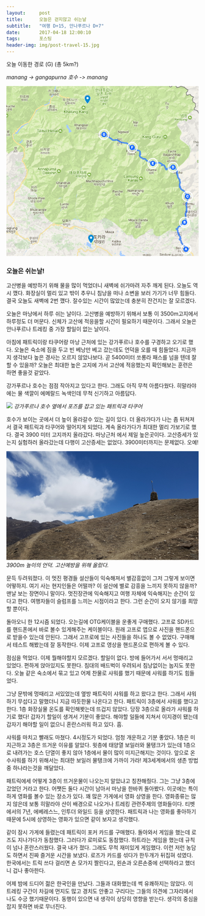 ```yaml
---
layout:	    post
title: 	    오늘은 걷지않고 쉬는날
subtitle:   "여행 D+15, 안나푸르나 D+7"
date:       2017-04-18 12:00:10 
tags:       포스팅
header-img: img/post-travel-15.jpg
---
```


오늘 이동한 경로 (G) (총 5km?)  

*manang -> gangapurna 호수 -> manang*

![](/img/170417-maps.png)

### 오늘은 쉬는날!

고산병을 예방하기 위해 물을 많이 먹었더니 새벽에 쉬가마려 자주 깨게 된다. 오늘도 역시 깼다. 화장실이 멀리 있고 밖이 추우니 침낭을 떠나 소변을 보러 가기가 너무 힘들다. 결국 오늘도 새벽에 2번 깼다. 잘수있는 시간이 많았는데 충분히 잔건지는 잘 모르겠다.

오늘은 마낭에서 하루 쉬는 날이다. 고산병을 예방하기 위해서 보통 이 3500m고지에서 하루정도 더 머문다. 신체가 고산에 적응을할 시간이 필요하기 때문이다. 그래서 오늘은 안나푸르나 트레킹 중 가장 할일이 없는 날이다.

아침에 패트릭이랑 타쿠어랑 마낭 근처에 있는 강가푸르나 호수를 구경하고 오기로 했다. 오늘은 숙소에 짐을 두고 빈 베낭만 베고 갔는데도 언덕을 오를 때 힘들었다. 지금까지 생각보다 높은 경사는 오르지 않았나보다. 곧 5400미터 쏘롱라 패스를 넘을 텐데 잘 할 수 있을까? 오늘은 최대한 높은 고지에 가서 고산에 적응했는지 확인해보는 훈련은 하면 좋을것 같았다.

강가푸르나 호수는 점점 작아지고 있다고 한다. 그래도 아직 무척 아름다웠다. 히말라야에는 물 색깔이 에메랄드 녹색인데 무척 신기하고 아름답다.

![](/img/170418-ganga.jpg)
*강가푸르나 호수 옆에서 포즈를 잡고 있는 패트릭과 타쿠어*

호수가 보이는 곳에서 더 높이 올라갈수 있는 길이 있다. 더 올라가다가 나는 좀 뒤쳐져서 결국 패트릭과 타쿠어와 떨어지게 되었다. 계속 올라가다가 최대한 멀리 가보기로 했다. 결국 3900 미터 고지까지 올라갔다. 마낭근처 에서 제일 높은곳이다. 고산증세가 있는지 실험하러 올라갔는데 다행이 고산증세는 없었다. 3900미터까지는 문제없다. 오예!

![](/img/170418-hill.jpg)
*3900m 높이의 언덕. 고산예방을 위해 올랐다.*

문득 두려워졌다. 이 멋진 평경들 설산들이 익숙해져서 별감흥없이 그저 그렇게 보이면 어떻하지. 여기 사는 현지인들은 어떨까? 이 설산에 별로 감흥을 느끼지 못하지 않을까? 맨날 보는 장면이니 말이다. 멋진장관에 익숙해지고 여행 자체에 익숙해지는 순간이 있다고 한다. 여행자들이 슬럼프를 느끼는 시점이라고 한다. 그런 순간이 오지 않기를 희망할 뿐이다.

돌아오니 한 12시즘 되었다. 오는길에 OTG케이블을 운좋게 구매했다. 고프로 SD카드를 핸드폰에서 바로 볼수 있게해주는 케이블이다. 원래 고프로 앱으로 사진을 핸드폰으로 받을수 있는데 안된다. 그래서 고프로에 있는 사진들을 하나도 볼 수 없었다. 구매해서 테스트 해봤는데 잘 동작한다. 이제 고프로 영상을 핸드폰으로 편하게 볼 수 있다.

점심을 먹었다. 이제 뭘해야할지 모르겠다. 할일이 없다. 방에 들어가서 서서 멍때리고 있었다. 편하게 앉아있지도 못한다. 침대의 배드벅이 우려되서 침낭없이는 눕지도 못한다. 오늘 같은 숙소에서 묶고 있고 어제 찬물로 샤워를 했기 때문에 샤워를 하기도 힘들었다.

그냥 문밖에 멍때리고 서있었는데 옆방 패트릭이 샤워를 하고 왔다고 한다. 그래서 샤워하기 무섭다고 말했더니 지금 따듯한물 나온다고 한다. 패트릭이 3층에서 샤워를 했다고 한다. 1층 화장실물 온도를 확인해봣는데 뜨겁지 않았다. 당장 3층으로 올라가 샤워를 하기로 했다! 갑자기 할일이 생겨서 기분이 좋았다. 해야할 일들에 지쳐서 이지경이 됐는데 갑자기 해야할 일이 없으니 혼란스러워 하고 있다. 흠.

샤워를 마치고 빨래도 마쳤다. 4시정도가 되었다. 엄청 개운하고 기분 좋았다. 1층은 미지근하고 3층은 뜨거운 이유를 알았다. 윗층에 태양열 보일러와 물탱크가 있는데 1층으로 내려가는 호스 단열이 좋지 않아 1층에서 물이 많이 미지근해지는 것이다. 앞으로 온수샤워를 하기 위해서는 최대한 보일러 물탱크에 가까이 가라! 제3세계에서의 생존 방법중 하나라는것을 깨달았다.

패트릭에세 어떻게 3층이 뜨거운물이 나오는지 알았냐고 칭찬해줬다. 그는 그냥 3층에 갔었던 거라고 한다. 어쨋든 둘다 시간이 남아서 마낭을 한바퀴 돌아봤다. 이곳에는 특이하게 영화를 볼수 있는 장소가 있다. 꽤 많은 가게에서 영화 상영을 한다. 영화종류는 많지 않은데 보통 히말라야 산이 배경으로 나오거나 트레킹 관련주제의 영화들이다. 티벳에서의 7년, 에베레스느, 인투더 와일드  등을 상영한다. 패트릭과 나는 영화를 좋아하기 때문에 5시에 상영하는 영화가 있으면 같이 보자고 생각했다.

같이 잠시 가게에 들렸는데 패트릭이 포커 카드를 구매했다. 돌아와서 게임을 했는데 로즈도 지나가다가 동참했다. 그러다가 로미로도 동참했다. 하트라는 게임을 했는데 규칙이 넘나 혼란스러웠다. 결국 내가 졌다. 그래도 무척 재미있게 게임했다. 이런 저런 농담도 하면서 진짜 즐거운 시간을 보냈다. 로즈가 카드를 섞다가 한두개가 뒤집혀 섞였다. 한국에서는 트릭 쓰다 걸리면 손 모가지 짤린다고, 왼손과 오른손중에 선택하라고 했더니 겁나 좋아한다.

어제 밤에 드디어 젊은 한국인을 만났다. 그들과 대화했는데 썩 유쾌하지는 않았다. 이 트레킹 구간이 차길에 먼지도 많고 경치도 안좋고 구리다는 그들의 의견에 그자리에서 나도 수긍 했기때문이다. 동행이 있으면 내 생각이 상당히 영향을 받는다. 생각의 중심을 잡지 못하면 바로 무너진다.
